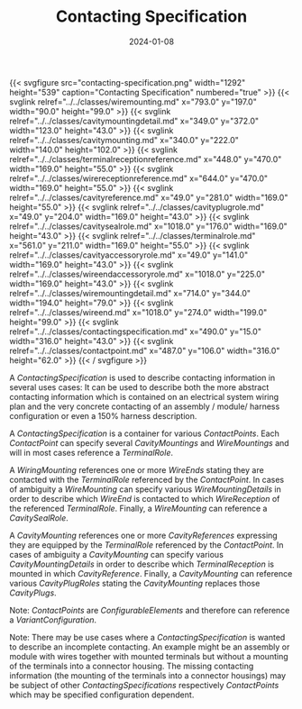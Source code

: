 ﻿---
title: Contacting Specification
toc: false
type: specs
layout: diagram
date: "2024-01-08"
draft: false
specification: VEC
version: 2.1.0
documentType: "Recommendation"
elementType: Diagram
classes:
  - WireMounting
  - CavityMountingDetail
  - CavityMounting
  - TerminalReceptionReference
  - WireReceptionReference
  - CavityReference
  - CavityPlugRole
  - CavitySealRole
  - TerminalRole
  - CavityAccessoryRole
  - WireEndAccessoryRole
  - WireMountingDetail
  - WireEnd
  - ContactingSpecification
  - ContactPoint
menu:
  VEC-2.1.0:    
    parent: connectivity
    identifier: connectivity/contacting-specification
    weight: 1010007 

# Prev/next pager order (if `docs_section_pager` enabled in `params.toml`)
weight: 1010007
---
{{< svgfigure src="contacting-specification.png" width="1292" height="539" caption="Contacting Specification" numbered="true" >}}
  {{< svglink relref="../../classes/wiremounting.md" x="793.0" y="197.0" width="90.0" height="99.0" >}}
  {{< svglink relref="../../classes/cavitymountingdetail.md" x="349.0" y="372.0" width="123.0" height="43.0" >}}
  {{< svglink relref="../../classes/cavitymounting.md" x="340.0" y="222.0" width="140.0" height="102.0" >}}
  {{< svglink relref="../../classes/terminalreceptionreference.md" x="448.0" y="470.0" width="169.0" height="55.0" >}}
  {{< svglink relref="../../classes/wirereceptionreference.md" x="644.0" y="470.0" width="169.0" height="55.0" >}}
  {{< svglink relref="../../classes/cavityreference.md" x="49.0" y="281.0" width="169.0" height="55.0" >}}
  {{< svglink relref="../../classes/cavityplugrole.md" x="49.0" y="204.0" width="169.0" height="43.0" >}}
  {{< svglink relref="../../classes/cavitysealrole.md" x="1018.0" y="176.0" width="169.0" height="43.0" >}}
  {{< svglink relref="../../classes/terminalrole.md" x="561.0" y="211.0" width="169.0" height="55.0" >}}
  {{< svglink relref="../../classes/cavityaccessoryrole.md" x="49.0" y="141.0" width="169.0" height="43.0" >}}
  {{< svglink relref="../../classes/wireendaccessoryrole.md" x="1018.0" y="225.0" width="169.0" height="43.0" >}}
  {{< svglink relref="../../classes/wiremountingdetail.md" x="714.0" y="344.0" width="194.0" height="79.0" >}}
  {{< svglink relref="../../classes/wireend.md" x="1018.0" y="274.0" width="199.0" height="99.0" >}}
  {{< svglink relref="../../classes/contactingspecification.md" x="490.0" y="15.0" width="316.0" height="43.0" >}}
  {{< svglink relref="../../classes/contactpoint.md" x="487.0" y="106.0" width="316.0" height="62.0" >}}
{{< / svgfigure >}}
<p> A <i>ContactingSpecification</i> is used to describe contacting information in several uses cases: It can be used to describe both the more abstract contacting information which is contained on an electrical system wiring plan and the very concrete contacting of an assembly / module/ harness configuration or even a 150% harness description.      </p>      <p> A <i>ContactingSpecification</i> is a container for various <i>ContactPoints</i>. Each <i>ContactPoint</i> can specify several <i>CavityMountings</i> and <i>WireMountings</i> and will in most cases reference a <i>TerminalRole</i>.      </p>      <p> A <i>WiringMounting</i> references one or more <i>WireEnds</i> stating they are contacted with the <i>TerminalRole </i>referenced by the <i>ContactPoint</i>. In cases of ambiguity a <i>WireMounting</i> can specify various <i>WireMountingDetails</i> in order to describe which <i>WireEnd</i> is contacted to which <i>WireReception</i> of the referenced <i>TerminalRole</i>. Finally, a <i>WireMounting</i> can reference a <i>CavitySealRole</i>.      </p>      <p> A <i>CavityMounting</i> references one or more <i>CavityReferences</i> expressing they are equipped by the <i>TerminalRole</i> referenced by the <i>ContactPoint</i>. In cases of ambiguity a <i>CavityMounting</i> can specify various <i>CavityMountingDetails</i> in order to describe which <i>TerminalReception</i> is mounted in which <i>CavityReference</i>. Finally, a <i>CavityMounting</i> can reference various <i>CavityPlugRoles</i> stating the <i>CavityMounting</i> replaces those <i>CavityPlugs</i>.      </p>      <p> Note: <i>ContactPoints</i> are <i>ConfigurableElements</i> and therefore can reference a <i>VariantConfiguration</i>.      </p>      <p> Note: There may be use cases where a <i>ContactingSpecification</i> is wanted to describe an incomplete contacting. An example might be an assembly or module with wires together with mounted terminals but without a mounting of the terminals into a connector housing. The missing contacting information (the mounting of the terminals into a connector housings) may be subject of other <i>ContactingSpecifications</i> respectively <i>ContactPoints</i> which may be specified configuration dependent.      </p>